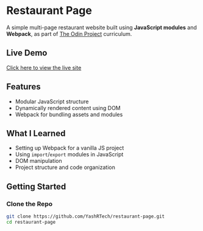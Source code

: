 # Restaurant Page

A simple multi-page restaurant website built using **JavaScript modules** and **Webpack**, as part of [The Odin Project](https://www.theodinproject.com/) curriculum.

## Live Demo

[Click here to view the live site](https://your-netlify-link-or-github-pages.netlify.app)

## Features

- Modular JavaScript structure
- Dynamically rendered content using DOM
- Webpack for bundling assets and modules

## What I Learned

- Setting up Webpack for a vanilla JS project
- Using `import`/`export` modules in JavaScript
- DOM manipulation
- Project structure and code organization


## Getting Started

### Clone the Repo

```bash
git clone https://github.com/YashRTech/restaurant-page.git
cd restaurant-page